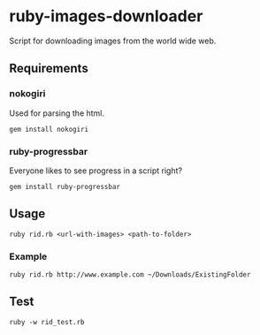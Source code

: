# ruby-images-downloader
Script for downloading images from the world wide web.

## Requirements

### nokogiri
Used for parsing the html.

    gem install nokogiri

### ruby-progressbar
Everyone likes to see progress in a script right?

    gem install ruby-progressbar

## Usage

    ruby rid.rb <url-with-images> <path-to-folder>

### Example

    ruby rid.rb http://www.example.com ~/Downloads/ExistingFolder

## Test

    ruby -w rid_test.rb